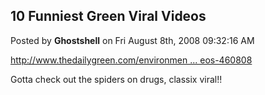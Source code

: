 ## 10 Funniest Green Viral Videos
Posted by **Ghostshell** on Fri August 8th, 2008 09:32:16 AM

<!-- m --><a class="postlink" href="http://www.thedailygreen.com/environmental-news/latest/funniest-green-viral-videos-460808">http://www.thedailygreen.com/environmen ... eos-460808</a><!-- m -->

Gotta check out the spiders on drugs, classix viral!!
